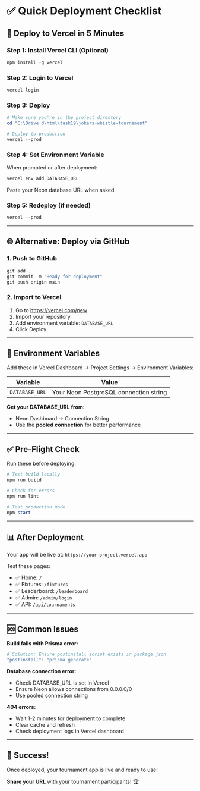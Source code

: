# ✅ Quick Deployment Checklist

## 🚀 Deploy to Vercel in 5 Minutes

### Step 1: Install Vercel CLI (Optional)

```powershell
npm install -g vercel
```

### Step 2: Login to Vercel

```powershell
vercel login
```

### Step 3: Deploy

```powershell
# Make sure you're in the project directory
cd "C:\Drive d\html\task19\jokers-whistle-tournament"

# Deploy to production
vercel --prod
```

### Step 4: Set Environment Variable

When prompted or after deployment:

```powershell
vercel env add DATABASE_URL
```

Paste your Neon database URL when asked.

### Step 5: Redeploy (if needed)

```powershell
vercel --prod
```

---

## 🌐 Alternative: Deploy via GitHub

### 1. Push to GitHub

```powershell
git add .
git commit -m "Ready for deployment"
git push origin main
```

### 2. Import to Vercel

1. Go to https://vercel.com/new
2. Import your repository
3. Add environment variable: `DATABASE_URL`
4. Click Deploy

---

## 🔧 Environment Variables

Add these in Vercel Dashboard → Project Settings → Environment Variables:

| Variable | Value |
|----------|-------|
| `DATABASE_URL` | Your Neon PostgreSQL connection string |

**Get your DATABASE_URL from:**
- Neon Dashboard → Connection String
- Use the **pooled connection** for better performance

---

## ✅ Pre-Flight Check

Run these before deploying:

```powershell
# Test build locally
npm run build

# Check for errors
npm run lint

# Test production mode
npm start
```

---

## 📊 After Deployment

Your app will be live at: `https://your-project.vercel.app`

Test these pages:
- ✅ Home: `/`
- ✅ Fixtures: `/fixtures`
- ✅ Leaderboard: `/leaderboard`
- ✅ Admin: `/admin/login`
- ✅ API: `/api/tournaments`

---

## 🆘 Common Issues

**Build fails with Prisma error:**
```powershell
# Solution: Ensure postinstall script exists in package.json
"postinstall": "prisma generate"
```

**Database connection error:**
- Check DATABASE_URL is set in Vercel
- Ensure Neon allows connections from 0.0.0.0/0
- Use pooled connection string

**404 errors:**
- Wait 1-2 minutes for deployment to complete
- Clear cache and refresh
- Check deployment logs in Vercel dashboard

---

## 🎉 Success!

Once deployed, your tournament app is live and ready to use!

**Share your URL** with your tournament participants! 🏆
